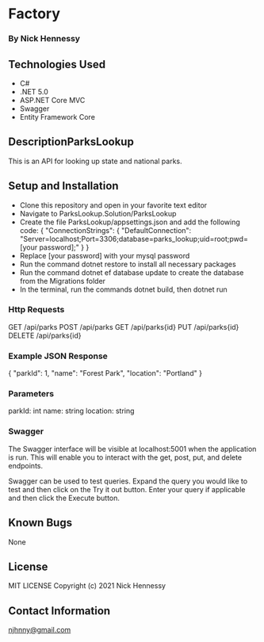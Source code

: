 # Factory

### By Nick Hennessy

## Technologies Used

* C#
* .NET 5.0
* ASP.NET Core MVC
* Swagger
* Entity Framework Core

## DescriptionParksLookup
This is an API for looking up state and national parks.

## Setup and Installation
* Clone this repository and open in your favorite text editor
* Navigate to ParksLookup.Solution/ParksLookup
* Create the file ParksLookup/appsettings.json and add the following code:
{
  "ConnectionStrings": {
      "DefaultConnection": "Server=localhost;Port=3306;database=parks_lookup;uid=root;pwd=[your password];"
  }
}
* Replace [your password] with your mysql password
* Run the command dotnet restore to install all necessary packages
* Run the command dotnet ef database update to create the database from the Migrations folder
* In the terminal, run the commands dotnet build, then dotnet run
### Http Requests
GET /api/parks
POST /api/parks
GET /api/parks{id}
PUT /api/parks{id}
DELETE /api/parks{id}
### Example JSON Response
{
    "parkId": 1,
    "name": "Forest Park",
    "location": "Portland"
  }
### Parameters
parkId: int
name: string
location: string
### Swagger
The Swagger interface will be visible at localhost:5001 when the application is run. This will enable you to interact with the get, post, put, and delete endpoints.

Swagger can be used to test queries. Expand the query you would like to test and then click on the Try it out button. Enter your query if applicable and then click the Execute button.

## Known Bugs
None
## License
MIT LICENSE
Copyright (c) 2021 Nick Hennessy

## Contact Information
njhnny@gmail.com